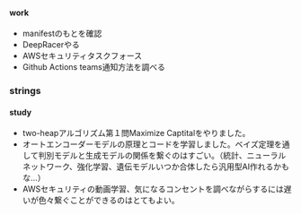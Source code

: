 
#### work
- manifestのもとを確認
- DeepRacerやる
- AWSセキュリティタスクフォース
- Github Actions teams通知方法を調べる

### strings








#### study
- two-heapアルゴリズム第１問Maximize Captitalをやりました。
- オートエンコーダーモデルの原理とコードを学習しました。ベイズ定理を通して判別モデルと生成モデルの関係を繋ぐのはすごい。（統計、ニューラルネットワーク、強化学習、遺伝モデルいつか合体したら汎用型AI作れるかもな...）
- AWSセキュリティの動画学習、気になるコンセントを調べながらするには遅いが色々繋ぐことができるのはとてもよい。


